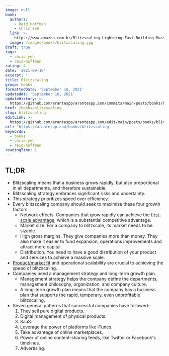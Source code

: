 ```yaml
---
image: null
book:
  authors:
    - Reid Hoffman
    - Chris Yeh
  link: >-
    https://www.amazon.com.br/Blitzscaling-Lightning-Fast-Building-Massively-Companies/dp/1524761419
  image: /images/books/blitzscaling.jpg
draft: true
tags:
  - chris-yeh
  - reid-hoffman
rating: 4
date: '2021-09-16'
excerpt: ''
title: Blitzscaling
group: books
formattedDate: 'September 16, 2021'
updatedAt: 'September 16, 2021'
updateHistory: >-
  https://github.com/arantespp/arantespp.com/commits/main/posts/books/blitzscaling.md
href: /books/blitzscaling
slug: blitzscaling
editLink: >-
  https://github.com/arantespp/arantespp.com/edit/main/posts/books/blitzscaling.md
url: 'https://arantespp.com/books/blitzscaling'
keywords:
  - books
  - chris-yeh
  - reid-hoffman
readingTime: 1
---
```


## TL;DR

- Blitzscaling means that a business grows rapidly, but also proportional in all departments, and therefore sustainable.
- Blitzscaling strategy embraces significant risks and uncertainty.
- This strategy prioritizes speed over efficiency.
- Every blitzscaling company should seek to maximize these four growth factors:
  - Network effects. Companies that grow rapidly can achieve the [first-scale advantage](/zettelkasten/first-scaler-advantage), which is a substantial competitive advantage.
  - Market size. For a company to blitzscale, its market needs to be sizable.
  - High gross margins. They give companies more than money. They also make it easier to fund expansion, operations improvements and attract more capital.
  - Distribution. You need to have a good distribution of your product and services to achieve a massive scale.
- [Product/market fit](/zettelkasten/product-market-fit) and operational scalability are crucial to achieving the speed of blitzscaling.
- Companies need a management strategy and long-term growth plan.
  - Management strategy helps the company define the departments, management philosophy, organization, and company culture.
  - A long-term growth plan means that the company has a business plan that supports the rapid, temporary, even unprofitable blitzscaling.
- Seven general patterns that successful companies have followed:
  1. They sell pure digital products.
  1. Digital management of physical products.
  1. SaaS.
  1. Leverage the power of platforms like iTunes.
  1. Take advantage of online marketplaces.
  1. Power of online content-sharing feeds, like Twitter or Facebook's timelines.
  1. Advertising.
